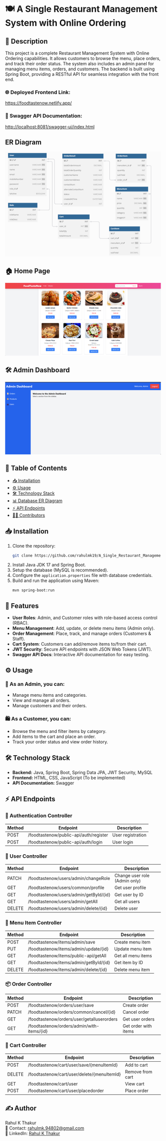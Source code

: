 # 🍽️ A Single Restaurant Management System with Online Ordering

## 📝 Description
This project is a complete Restaurant Management System with Online Ordering capabilities. It allows customers to browse the menu, place orders, and track their order status. The system also includes an admin panel for managing menu items, orders, and customers. The backend is built using Spring Boot, providing a RESTful API for seamless integration with the front end.

### 🌐 Deployed Frontend Link:
https://foodtastenow.netlify.app/

### 📜 Swagger API Documentation:
[http://localhost:8081/swagger-ui/index.html](http://localhost:8081/swagger-ui/index.html)

## ER Diagram
![ER Diagram](https://github.com/rahulmk19/A_Single_Restaurant_Management_System_with_Online_Ordering/blob/master/FoodTasteNow_Frontend/Image/ER%20Diagram%20of%20FoodTaste.png)

## 🏠 Home Page
![Home Page](https://github.com/rahulmk19/A_Single_Restaurant_Management_System_with_Online_Ordering/raw/master/FoodTasteNow_Frontend/Image/Home%20Page.png)

## 🛠️ Admin Dashboard
![Admin Dashboard](https://github.com/rahulmk19/A_Single_Restaurant_Management_System_with_Online_Ordering/raw/master/FoodTasteNow_Frontend/Image/Admin%20Page.png)

## 📖 Table of Contents
- [📥 Installation](#installation)
- [⚙️ Usage](#usage)
- [🛠️ Technology Stack](#technology-stack)
- [📊 Database ER Diagram](#database-er-diagram)
- [⚡ API Endpoints](#api-endpoints)
- [👨‍💻 Contributors](#contributors)

## 📥 Installation
1. Clone the repository:  
   ```bash
   git clone https://github.com/rahulmk19/A_Single_Restaurant_Management_System_with_Online_Ordering.git
   ```
2. Install Java JDK 17 and Spring Boot.
3. Setup the database (MySQL is recommended).
4. Configure the `application.properties` file with database credentials.
5. Build and run the application using Maven:
   ```bash
   mvn spring-boot:run
   ```

## 🚀 Features
- **User Roles**: Admin, and Customer roles with role-based access control (RBAC).
- **Menu Management**: Add, update, or delete menu items (Admin only).
- **Order Management**: Place, track, and manage orders (Customers & Staff).
- **Cart System**: Customers can add/remove items to/from their cart.
- **JWT Security**: Secure API endpoints with JSON Web Tokens (JWT).
- **Swagger API Docs**: Interactive API documentation for easy testing.

## ⚙️ Usage
### 🔑 As an Admin, you can:
- Manage menu items and categories.
- View and manage all orders.
- Manage customers and their orders.

### 🛍️ As a Customer, you can:
- Browse the menu and filter items by category.
- Add items to the cart and place an order.
- Track your order status and view order history.

## 🛠️ Technology Stack
- **Backend:** Java, Spring Boot, Spring Data JPA, JWT Security, MySQL
- **Frontend:** HTML, CSS, JavaScript (To be implemented)
- **API Documentation:** Swagger

## ⚡ API Endpoints

### 👤 Authentication Controller
| Method | Endpoint | Description |
|--------|----------|------------|
| POST | /foodtastenow/public-api/auth/register | User registration |
| POST | /foodtastenow/public-api/auth/login | User login |

### 👥 User Controller
| Method | Endpoint | Description |
|--------|----------|------------|
| PATCH | /foodtastenow/users/admin/changeRole | Change user role (Admin only) |
| GET | /foodtastenow/users/common/profile | Get user profile |
| GET | /foodtastenow/users/admin/getById/{id} | Get user by ID |
| GET | /foodtastenow/users/admin/getAll | Get all users |
| DELETE | /foodtastenow/users/admin/delete/{id} | Delete user |

### 🍔 Menu Item Controller
| Method | Endpoint | Description |
|--------|----------|------------|
| POST | /foodtastenow/items/admin/save | Create menu item |
| PUT | /foodtastenow/items/admin/update/{id} | Update menu item |
| GET | /foodtastenow/items/public-api/getAll | Get all menu items |
| GET | /foodtastenow/items/admin/getById/{id} | Get item by ID |
| DELETE | /foodtastenow/items/admin/delete/{id} | Delete menu item |

### 📦 Order Controller
| Method | Endpoint | Description |
|--------|----------|------------|
| POST | /foodtastenow/orders/user/save | Create order |
| PATCH | /foodtastenow/orders/common/cancel/{id} | Cancel order |
| GET | /foodtastenow/orders/user/getalluserorders | Get user orders |
| GET | /foodtastenow/orders/admin/with-items/{id} | Get order with items |

### 🛒 Cart Controller
| Method | Endpoint | Description |
|--------|----------|------------|
| POST | /foodtastenow/cart/user/save/{menuItemId} | Add to cart |
| DELETE | /foodtastenow/cart/user/delete/{menuItemId} | Remove from cart |
| GET | /foodtastenow/cart/user | View cart |
| POST | /foodtastenow/cart/user/placedorder | Place order |

## ✍️ Author
Rahul K Thakur  
📧 Contact: rahulmk.94802@gmail.com  
🔗 LinkedIn: [Rahul K Thakur](https://www.linkedin.com/in/rahulmk19/)

